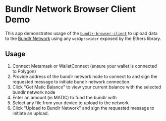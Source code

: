 # Bundlr Network Browser Client Demo

This app demonstrates usage of the [`bundlr-browser-client`](https://github.com/acolytec3/bundlr-browser-client) to upload data
to the [Bundlr Network](https://bundlr.network) using any `web3provider` exposed by the Ethers library.

## Usage

1. Connect Metamask or WalletConnect (ensure your wallet is connected to Polygon)
2. Provide address of the bundlr network node to connect to and sign the requested message to initiate bundlr network connection
3. Click "Get Matic Balance" to view your current balance with the selected bundlr network node
4. Enter an amount (in MATIC) to fund the bundlr with
5. Select any file from your device to upload to the network
6. Click "Upload to Bundlr Network" and sign the requested message to initiate an upload.  